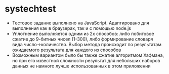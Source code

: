 # systechtest
* Тестовое задание выполнено на JavaScript. Адаптировано для выполнения как в браузерах, так и с помощью node.js
* Уплотнение выполняется одним из 2х способов: либо побитовое сжатие до 9-битных чисел (1-300), либо формирование словаря вида число->количество. Выбор метода происходит по результатам ожидаемого результата для каждого из способов
* Возможным вариантом было бы также сжатие алгоритмом Хафмана, но при его известной сложности результат для небольших наборов данных не намного лучше использованных в этом приложении
